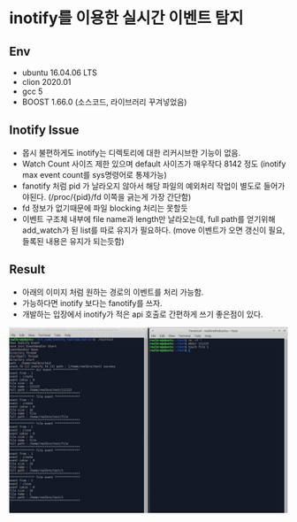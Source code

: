 # inotify를 이용한 실시간 이벤트 탐지 
## Env
- ubuntu 16.04.06 LTS
- clion 2020.01
- gcc 5
- BOOST 1.66.0 (소스코드, 라이브러리 꾸겨넣었음)

## Inotify Issue
- 몹시 불편하게도 inotify는 디렉토리에 대한 리커시브한 기능이 없음.
- Watch Count 사이즈 제한 있으며 default 사이즈가 매우작다 8142 정도 (inotify max event count를 sys명령어로 통제가능)
- fanotify 처럼 pid 가 날라오지 않아서 해당 파일의 예외처리 작업이 별도로 들어가야된다. (/proc/{pid}/fd 이쪽을 긁는게 가장 간단함)
- fd 정보가 없기때문에 파일 blocking 처리는 못할듯
- 이벤트 구조체 내부에 file name과 length만 날라오는데, full path를 얻기위해 add_watch가 된 list를 따로 유지가 필요하다. (move 이벤트가 오면 갱신이 필요, 들록된 내용은 유지가 되는듯함)

## Result
- 아래의 이미지 처럼 원하는 경로의 이벤트를 처리 가능함.
- 가능하다면 inotify 보다는 fanotify를 쓰자.
- 개발하는 입장에서 inotify가 적은 api 호출로 간편하게 쓰기 좋은점이 있다.

![main](1.jpg)


